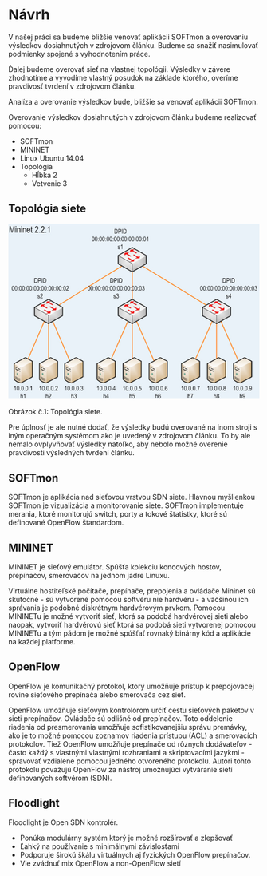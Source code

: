 # Návrh

V našej práci sa budeme bližšie venovať aplikácii SOFTmon a overovaniu výsledkov dosiahnutých v zdrojovom článku. Budeme sa snažiť nasimulovať podmienky spojené s vyhodnotením práce. 

Ďalej budeme overovať sieť na vlastnej topológii. Výsledky v závere zhodnotíme a vyvodíme vlastný posudok na základe ktorého, overíme pravdivosť tvrdení v zdrojovom článku.

Analíza a overovanie výsledkov bude, bližšie sa venovať aplikácii SOFTmon. 

Overovanie výsledkov dosiahnutých v zdrojovom článku budeme realizovať pomocou:

* SOFTmon
* MININET 
* Linux Ubuntu 14.04
* Topológia 
    * Hĺbka 2 
    * Vetvenie 3


## Topológia siete

![alt text](topologia_siete.png)

Obrázok č.1: Topológia siete.

Pre úplnosť je ale nutné dodať, že výsledky budú overované na inom stroji s iným operačným systémom ako je uvedený v zdrojovom článku. To by ale nemalo ovplyvňovať výsledky natoľko, aby nebolo možné overenie pravdivosti výsledných tvrdení článku.


## SOFTmon

SOFTmon je aplikácia nad sieťovou vrstvou SDN siete. Hlavnou myšlienkou SOFTmon je vizualizácia a monitorovanie siete. SOFTmon implementuje merania, ktoré monitorujú switch, porty a tokové štatistky, ktoré sú definované OpenFlow štandardom.

## MININET

MININET je sieťový emulátor. Spúšťa kolekciu koncových hostov, prepínačov, smerovačov na jednom jadre Linuxu.

Virtuálne hostiteľské počítače, prepínače, prepojenia a ovládače Mininet sú skutočné - sú vytvorené pomocou softvéru nie hardvéru - a väčšinou ich správania je podobné diskrétnym hardvérovým prvkom. Pomocou MININETu je možné vytvoriť sieť, ktorá sa podobá hardvérovej sieti alebo naopak, vytvoriť hardvérovú sieť ktorá sa podobá sieti vytvorenej pomocou MININETu a tým pádom je možné spúšťať rovnaký binárny kód a aplikácie na každej platforme.

## OpenFlow

OpenFlow je komunikačný protokol, ktorý umožňuje prístup k prepojovacej rovine sieťového prepínača alebo smerovača cez sieť.

OpenFlow umožňuje sieťovým kontrolórom určiť cestu sieťových paketov v sieti prepínačov. Ovládače sú odlišné od prepínačov. Toto oddelenie riadenia od presmerovania umožňuje sofistikovanejšiu správu premávky, ako je to možné pomocou zoznamov riadenia prístupu (ACL) a smerovacích protokolov. Tiež OpenFlow umožňuje prepínače od rôznych dodávateľov - často každý s vlastnými vlastnými rozhraniami a skriptovacími jazykmi - spravovať vzdialene pomocou jedného otvoreného protokolu. Autori tohto protokolu považujú OpenFlow za nástroj umožňujúci vytváranie sietí definovaných softvérom (SDN).


## Floodlight

Floodlight je Open SDN kontrolér.

* Ponúka modulárny systém ktorý je možné rozšírovať a zlepšovať
* Ľahký na používanie s minimálnymi závislosťami 
* Podporuje širokú škálu virtuálnych aj fyzických OpenFlow prepínačov. 
* Vie zvádnuť mix OpenFlow a non-OpenFlow sietí
